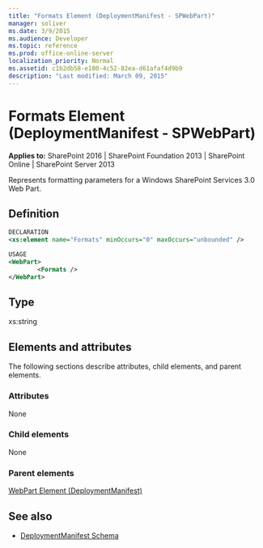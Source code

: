 ```yaml
---
title: "Formats Element (DeploymentManifest - SPWebPart)"
manager: soliver
ms.date: 3/9/2015
ms.audience: Developer
ms.topic: reference
ms.prod: office-online-server
localization_priority: Normal
ms.assetid: c1b2db58-e180-4c52-82ea-d61afaf4d9b9
description: "Last modified: March 09, 2015"
---
```


# Formats Element (DeploymentManifest - SPWebPart)

**Applies to:** SharePoint 2016 | SharePoint Foundation 2013 | SharePoint Online | SharePoint Server 2013 
  
Represents formatting parameters for a Windows SharePoint Services 3.0 Web Part.

## Definition

```XML
DECLARATION
<xs:element name="Formats" minOccurs="0" maxOccurs="unbounded" />

USAGE
<WebPart>
        <Formats />
</WebPart>

```

## Type

xs:string
  
## Elements and attributes

The following sections describe attributes, child elements, and parent elements.

### Attributes

None
   
### Child elements

None
   
### Parent elements

[WebPart Element (DeploymentManifest)](webpart-element-deploymentmanifest.md)
   
## See also

- [DeploymentManifest Schema](deploymentmanifest-schema.md)

